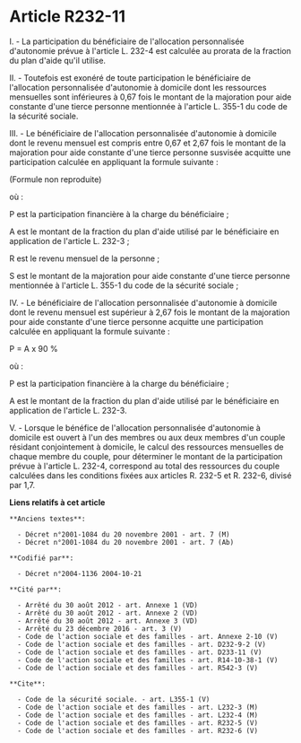 # Article R232-11

I. - La participation du bénéficiaire de l'allocation personnalisée d'autonomie prévue à l'article L. 232-4 est calculée au
prorata de la fraction du plan d'aide qu'il utilise.

II. - Toutefois est exonéré de toute participation le bénéficiaire de l'allocation personnalisée d'autonomie à domicile dont
les ressources mensuelles sont inférieures à 0,67 fois le montant de la majoration pour aide constante d'une tierce personne
mentionnée à l'article L. 355-1 du code de la sécurité sociale.

III. - Le bénéficiaire de l'allocation personnalisée d'autonomie à domicile dont le revenu mensuel est compris entre 0,67 et
2,67 fois le montant de la majoration pour aide constante d'une tierce personne susvisée acquitte une participation calculée
en appliquant la formule suivante :

(Formule non reproduite)

où :

P est la participation financière à la charge du bénéficiaire ;

A est le montant de la fraction du plan d'aide utilisé par le bénéficiaire en application de l'article L. 232-3 ;

R est le revenu mensuel de la personne ;

S est le montant de la majoration pour aide constante d'une tierce personne mentionnée à l'article L. 355-1 du code de la
sécurité sociale ;

IV. - Le bénéficiaire de l'allocation personnalisée d'autonomie à domicile dont le revenu mensuel est supérieur à 2,67 fois
le montant de la majoration pour aide constante d'une tierce personne acquitte une participation calculée en appliquant la
formule suivante :

P = A x 90 %

où :

P est la participation financière à la charge du bénéficiaire ;

A est le montant de la fraction du plan d'aide utilisé par le bénéficiaire en application de l'article L. 232-3.

V. - Lorsque le bénéfice de l'allocation personnalisée d'autonomie à domicile est ouvert à l'un des membres ou aux deux
membres d'un couple résidant conjointement à domicile, le calcul des ressources mensuelles de chaque membre du couple, pour
déterminer le montant de la participation prévue à l'article L. 232-4, correspond au total des ressources du couple calculées
dans les conditions fixées aux articles R. 232-5 et R. 232-6, divisé par 1,7.

**Liens relatifs à cet article**

	**Anciens textes**:

	  - Décret n°2001-1084 du 20 novembre 2001 - art. 7 (M)
	  - Décret n°2001-1084 du 20 novembre 2001 - art. 7 (Ab)

	**Codifié par**:

	  - Décret n°2004-1136 2004-10-21

	**Cité par**:

	  - Arrêté du 30 août 2012 - art. Annexe 1 (VD)
	  - Arrêté du 30 août 2012 - art. Annexe 2 (VD)
	  - Arrêté du 30 août 2012 - art. Annexe 3 (VD)
	  - Arrêté du 23 décembre 2016 - art. 3 (V)
	  - Code de l'action sociale et des familles - art. Annexe 2-10 (V)
	  - Code de l'action sociale et des familles - art. D232-9-2 (V)
	  - Code de l'action sociale et des familles - art. D233-11 (V)
	  - Code de l'action sociale et des familles - art. R14-10-38-1 (V)
	  - Code de l'action sociale et des familles - art. R542-3 (V)

	**Cite**:

	  - Code de la sécurité sociale. - art. L355-1 (V)
	  - Code de l'action sociale et des familles - art. L232-3 (M)
	  - Code de l'action sociale et des familles - art. L232-4 (M)
	  - Code de l'action sociale et des familles - art. R232-5 (V)
	  - Code de l'action sociale et des familles - art. R232-6 (V)
